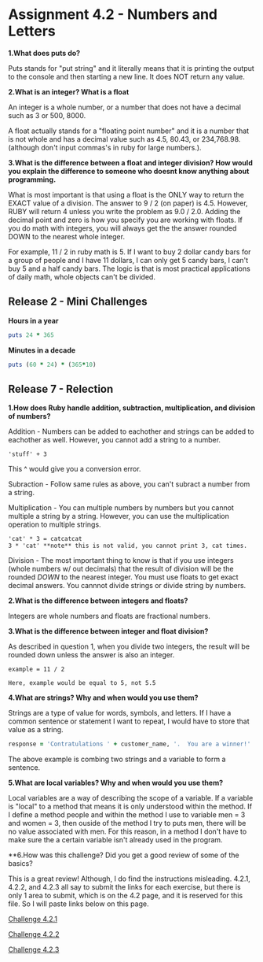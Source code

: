 # Assignment 4.2 - Numbers and Letters

**1.What does puts do?**

Puts stands for "put string" and it literally means that it is printing the output to the console and then starting a new line. It does NOT return any value.

**2.What is an integer? What is a float**

An integer is a whole number, or a number that does not have a decimal such as 3 or 500, 8000.

A float actually stands for a "floating point number" and it is a number that is not whole and has a decimal value such as 4.5, 80.43, or 234,768.98. (although don't input commas's in ruby for large numbers.).

**3.What is the difference between a float and integer division? How would you explain the difference to someone who doesnt know anything about programming.**

What is most important is that using a float is the ONLY way to return the EXACT value of a division. The answer to 9 / 2 (on paper) is 4.5. However, RUBY will return 4 unless you write the problem as 9.0 / 2.0. Adding the decimal point and zero is how you specify you are working with floats. If you do math with integers, you will always get the the answer rounded DOWN to the nearest whole integer.

For example, 11 / 2 in ruby math is 5. If I want to buy 2 dollar candy bars for a group of people and I have 11 dollars, I can only get 5 candy bars, I can't buy 5 and a half candy bars. The logic is that is most practical applications of daily math, whole objects can't be divided.

## Release 2 - Mini Challenges

**Hours in a year**

```ruby
puts 24 * 365
```

**Minutes in a decade**

```ruby
puts (60 * 24) * (365*10)
```

## Release 7 - Relection

**1.How does Ruby handle addition, subtraction, multiplication, and division of numbers?**

Addition - Numbers can be added to eachother and strings can be added to eachother as well. However, you cannot add a string to a number.

```
'stuff' + 3
```

This ^ would give you a conversion error.

Subraction - Follow same rules as above, you can't subract a number from a string.

Multiplication - You can multiple numbers by numbers but you cannot multiple a string by a string. However, you can use the multiplication operation to multiple strings.

```
'cat' * 3 = catcatcat
3 * 'cat' **note** this is not valid, you cannot print 3, cat times.
```

 Division - The most important thing to know is that if you use integers (whole numbers w/ out decimals) that the result of division will be the rounded *DOWN* to the nearest integer. You must use floats to get exact decimal answers. You cannnot divide strings or divide string by numbers.

**2.What is the difference between integers and floats?**

Integers are whole numbers and floats are fractional numbers.

**3.What is the difference between integer and float division?**

As described in question 1, when you divide two integers, the result will be rounded down unless the answer is also an integer.

```
example = 11 / 2

Here, example would be equal to 5, not 5.5
```

**4.What are strings? Why and when would you use them?**

Strings are a type of value for words, symbols, and letters. If I have a common sentence or statement I want to repeat, I would have to store that value as a string.

```ruby
response = 'Contratulations ' + customer_name, '.  You are a winner!'
```

The above example is combing two strings and a variable to form a sentence.

**5.What are local variables? Why and when would you use them?**

Local variables are a way of describing the scope of a variable. If a variable is "local" to a method that means it is only understood within the method. If I define a method people and within the method I use to variable men = 3 and women = 3, then ouside of the method I try to puts men, there will be no value associated with men. For this reason, in a method I don't have to make sure the a certain variable isn't already used in the program.

**6.How was this challenge? Did you get a good review of some of the basics?

This is a great review! Although, I do find the instructions misleading. 4.2.1, 4.2.2, and 4.2.3 all say to submit the links for each exercise, but there is only 1 area to submit, which is on the 4.2 page, and it is reserved for this file. So I will paste links below on this page.

[Challenge 4.2.1](https://github.com/Heintzdm/phase-0/blob/master/week-4/defining-variables.rb)

[Challenge 4.2.2](https://github.com/Heintzdm/phase-0/blob/master/week-4/simple-string.rb)

[Challenge 4.2.3](https://github.com/Heintzdm/phase-0/blob/master/week-4/basic-math.rb)

